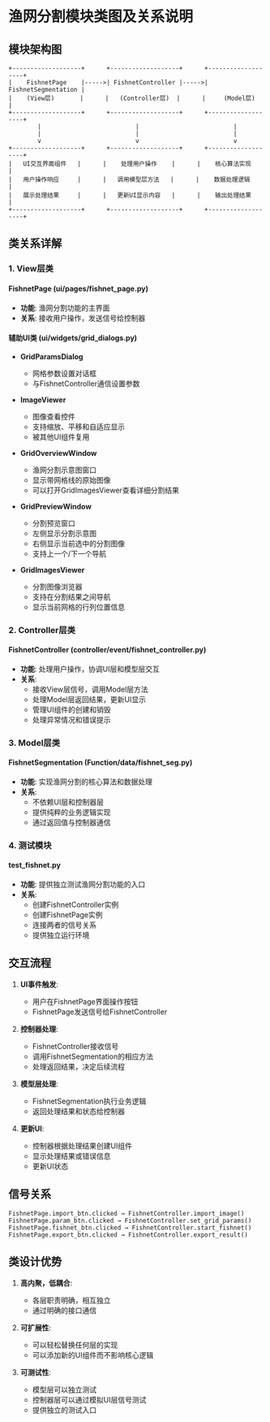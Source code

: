 # 渔网分割模块类图及关系说明

## 模块架构图

```
+-------------------+      +-------------------+      +-------------------+
|    FishnetPage    |----->| FishnetController |----->| FishnetSegmentation |
|    (View层)       |      |   (Controller层)  |      |     (Model层)     |
+-------------------+      +-------------------+      +-------------------+
        |                          |                          |
        |                          |                          |
        v                          v                          v
+-------------------+      +-------------------+      +-------------------+
|   UI交互界面组件   |      |    处理用户操作    |      |    核心算法实现    |
|   用户操作响应     |      |   调用模型层方法   |      |    数据处理逻辑    |
|   展示处理结果     |      |   更新UI显示内容   |      |    输出处理结果    |
+-------------------+      +-------------------+      +-------------------+
```

## 类关系详解

### 1. View层类

#### FishnetPage (ui/pages/fishnet_page.py)
- **功能**: 渔网分割功能的主界面
- **关系**: 接收用户操作，发送信号给控制器

#### 辅助UI类 (ui/widgets/grid_dialogs.py)
- **GridParamsDialog**
  - 网格参数设置对话框
  - 与FishnetController通信设置参数

- **ImageViewer**
  - 图像查看控件
  - 支持缩放、平移和自适应显示
  - 被其他UI组件复用

- **GridOverviewWindow**
  - 渔网分割示意图窗口
  - 显示带网格线的原始图像
  - 可以打开GridImagesViewer查看详细分割结果

- **GridPreviewWindow**
  - 分割预览窗口
  - 左侧显示分割示意图
  - 右侧显示当前选中的分割图像
  - 支持上一个/下一个导航

- **GridImagesViewer**
  - 分割图像浏览器
  - 支持在分割结果之间导航
  - 显示当前网格的行列位置信息

### 2. Controller层类

#### FishnetController (controller/event/fishnet_controller.py)
- **功能**: 处理用户操作，协调UI层和模型层交互
- **关系**:
  - 接收View层信号，调用Model层方法
  - 处理Model层返回结果，更新UI显示
  - 管理UI组件的创建和销毁
  - 处理异常情况和错误提示

### 3. Model层类

#### FishnetSegmentation (Function/data/fishnet_seg.py)
- **功能**: 实现渔网分割的核心算法和数据处理
- **关系**:
  - 不依赖UI层和控制器层
  - 提供纯粹的业务逻辑实现
  - 通过返回值与控制器通信

### 4. 测试模块

#### test_fishnet.py
- **功能**: 提供独立测试渔网分割功能的入口
- **关系**:
  - 创建FishnetController实例
  - 创建FishnetPage实例
  - 连接两者的信号关系
  - 提供独立运行环境

## 交互流程

1. **UI事件触发**:
   - 用户在FishnetPage界面操作按钮
   - FishnetPage发送信号给FishnetController

2. **控制器处理**:
   - FishnetController接收信号
   - 调用FishnetSegmentation的相应方法
   - 处理返回结果，决定后续流程

3. **模型层处理**:
   - FishnetSegmentation执行业务逻辑
   - 返回处理结果和状态给控制器

4. **更新UI**:
   - 控制器根据处理结果创建UI组件
   - 显示处理结果或错误信息
   - 更新UI状态

## 信号关系

```
FishnetPage.import_btn.clicked → FishnetController.import_image()
FishnetPage.param_btn.clicked → FishnetController.set_grid_params()
FishnetPage.fishnet_btn.clicked → FishnetController.start_fishnet()
FishnetPage.export_btn.clicked → FishnetController.export_result()
```

## 类设计优势

1. **高内聚，低耦合**:
   - 各层职责明确，相互独立
   - 通过明确的接口通信

2. **可扩展性**:
   - 可以轻松替换任何层的实现
   - 可以添加新的UI组件而不影响核心逻辑

3. **可测试性**:
   - 模型层可以独立测试
   - 控制器层可以通过模拟UI层信号测试
   - 提供独立的测试入口 